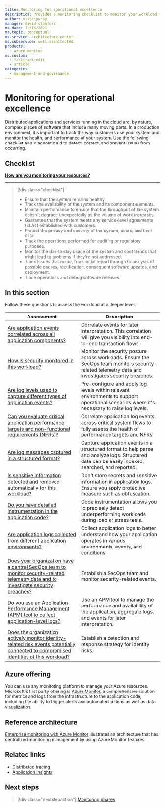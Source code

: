 ```yaml
---
title: Monitoring for operational excellence
description: Provides a monitoring checklist to monitor your workload for operational excellence.
author: v-stacywray
manager: david-stanford
ms.date: 11/16/2021
ms.topic: conceptual
ms.service: architecture-center
ms.subservice: well-architected
products:
  - azure-monitor
ms.custom:
  - fasttrack-edit
  - article
categories:
  - management-and-governance
---
```


# Monitoring for operational excellence

Distributed applications and services running in the cloud are, by nature, complex pieces of software that include many moving parts. In a production environment, it's important to track the way customers use your system and monitor the health, and performance of your system. Use the following checklist as a diagnostic aid to detect, correct, and prevent issues from occurring.

## Checklist

**[How are you monitoring your resources?](/assessments/?mode=questionnaire&question=resource-monitoring&category=Operational&session=82dede39-6b48-4bc5-b93b-4354fc5af197)**
***
> [!div class="checklist"]
> - Ensure that the system remains healthy.
> - Track the availability of the system and its component elements.
> - Maintain performance to ensure that the throughput of the system doesn't degrade unexpectedly as the volume of work increases.
> - Guarantee that the system meets any service-level agreements (SLAs) established with customers.
> - Protect the privacy and security of the system, users, and their data.
> - Track the operations performed for auditing or regulatory purposes.
> - Monitor the day-to-day usage of the system and spot trends that might lead to problems if they're not addressed.
> - Track issues that occur, from initial report through to analysis of possible causes, rectification, consequent software updates, and deployment.
> - Trace operations and debug software releases.

## In this section

Follow these questions to assess the workload at a deeper level.

|Assessment|Description|
|---|---|
|[Are application events correlated across all application components?](monitoring.md#event-correlation)|Correlate events for later interpretation. This correlation will give you visibility into end-to-end transaction flows.|
|[How is security monitored in this workload?](/azure/architecture/framework/security/monitor-security-operations)|Monitor the security posture across workloads. Ensure the SecOps team monitors security-related telemetry data and investigates security breaches.|
|[Are log levels used to capture different types of application events?](/aspnet/core/fundamentals/logging/?view=aspnetcore-5.0&preserve-view=true)|Pre-configure and apply log levels within relevant environments to support operational scenarios where it's necessary to raise log levels.|
|[Can you evaluate critical application performance targets and non-functional requirements (NFRs)?](monitoring.md)|Correlate application log events across critical system flows to fully assess the health of performance targets and NFRs.|
|[Are log messages captured in a structured format?](/azure/architecture/best-practices/monitoring#information-to-include-in-the-instrumentation-data)|Capture application events in a structured format to help parse and analyze logs. Structured data can be easily indexed, searched, and reported.|
|[Is sensitive information detected and removed automatically for this workload?](/azure/architecture/framework/security/design-app-dependencies#secrets)|Don't store secrets and sensitive information in application logs. Ensure you apply protective measure such as obfuscation.|
|[Do you have detailed instrumentation in the application code?](/azure/architecture/best-practices/monitoring#instrumenting-an-application)|Code instrumentation allows you to precisely detect underperforming workloads during load or stress tests.|
|[Are application logs collected from different application environments?](monitoring.md#application-monitoring)|Collect application logs to better understand how your application operates in various environments, events, and conditions.|
|[Does your organization have a central SecOps team to monitor security-related telemetry data and to investigate security breaches?](/azure/architecture/framework/security/monitor-security-operations#incident-response)|Establish a SecOps team and monitor security-related events.|
|[Do you use an Application Performance Management (APM) tool to collect application-level logs?](monitoring.md#application-monitoring)|Use an APM tool to manage the performance and availability of the application, aggregate logs, and events for later interpretation.|
|[Does the organization actively monitor identity-related risk events potentially connected to compromised identities of this workload?](monitor-alerts.md)|Establish a detection and response strategy for identity risks.|

## Azure offering

You can use any monitoring platform to manage your Azure resources. Microsoft's first party offering is [Azure Monitor](/azure/azure-monitor/overview), a comprehensive solution for metrics and logs from the infrastructure to the application code, including the ability to trigger alerts and automated actions as well as data visualization.


## Reference architecture

[Enterprise monitoring with Azure Monitor](/azure/architecture/example-scenario/monitoring/enterprise-monitoring) illustrates an architecture that has centralized monitoring management by using Azure Monitor features.


## Related links

- [Distributed tracing](/azure/architecture/microservices/logging-monitoring#distributed-tracing)
- [Application Insights](/azure/azure-monitor/app/app-insights-overview)

## Next steps

> [!div class="nextstepaction"]
> [Monitoring phases](monitor-pipeline.md)
